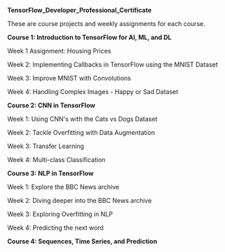**TensorFlow_Developer_Professional_Certificate**

These are course projects and weekly assignments for each course.

**Course 1: Introduction to TensorFlow for AI, ML, and DL**

Week 1 Assignment: Housing Prices

Week 2: Implementing Callbacks in TensorFlow using the MNIST Dataset

Week 3: Improve MNIST with Convolutions

Week 4: Handling Complex Images - Happy or Sad Dataset

**Course 2: CNN in TensorFlow**

Week 1: Using CNN's with the Cats vs Dogs Dataset

Week 2: Tackle Overfitting with Data Augmentation

Week 3: Transfer Learning

Week 4: Multi-class Classification

**Course 3: NLP in TensorFlow**

Week 1: Explore the BBC News archive

Week 2: Diving deeper into the BBC News archive

Week 3: Exploring Overfitting in NLP

Week 4: Predicting the next word

**Course 4: Sequences, Time Series, and Prediction**
